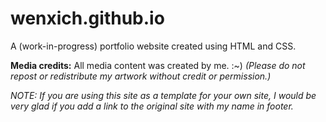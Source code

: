 # wenxich.github.io

A (work-in-progress) portfolio website created using HTML and CSS.

<b>Media credits:</b> All media content was created by me. :~) <i>(Please do not repost or redistribute my artwork without credit or permission.)</i>

<i>NOTE: If you are using this site as a template for your own site, I would be very glad if you add a link to the original site with my name in footer.</i><p>
